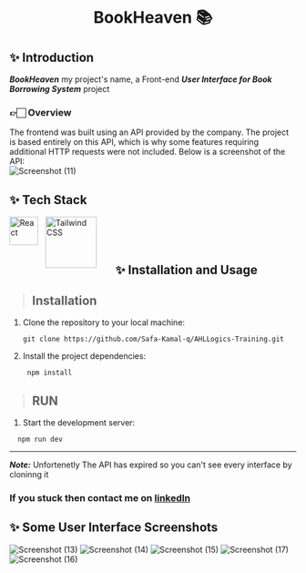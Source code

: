<h1 align="center">BookHeaven 📚</h1>

## ✨️ Introduction
***BookHeaven*** my project's name, a Front-end ***User Interface for Book Borrowing System*** project


### 👉🏻 Overview 
The frontend was built using an API provided by the company. The project is based entirely on this API, which is why some features requiring additional HTTP requests were not included. Below is a screenshot of the API:  
![Screenshot (11)](https://github.com/user-attachments/assets/a54fa2e8-ad5c-4aa2-86d8-142867f83f80)


## ✨️ Tech Stack
<img align="left" alt="React" width="50px" style="padding-right:10px;" src="https://encrypted-tbn0.gstatic.com/images?q=tbn:ANd9GcQ9W1xTscEcGKYWa8Ksx4eU7mOh-Tyk-uRVvw&s" />
<img align="left" alt="Tailwind CSS" width="90px" style="padding-right:30px;" src="https://media.licdn.com/dms/image/D4E12AQGg-LDzm8FVUQ/article-cover_image-shrink_720_1280/0/1685274368041?e=2147483647&v=beta&t=LSUmwsL0Fj31ALDWJ_SiWiFiCOCwqFGhG3WGz9E0gcM" />
<br >
<br >
<br >

## ✨️ Installation and Usage

> ## Installation

1. Clone the repository to your local machine:

   ```
   git clone https://github.com/Safa-Kamal-q/AHLLogics-Training.git
   
   ```
2. Install the project dependencies:
   ```
    npm install
   ```

> ## RUN

1. Start the development server:

  ```
    npm run dev
   ```
--- 

***Note:*** Unfortenetly The API has expired so you can't see every interface by cloninng it

### If you stuck then contact me on [linkedIn](https://www.linkedin.com/in/safa-qasrawi-073a3024b/)

## ✨️ Some User Interface Screenshots

![Screenshot (13)](https://github.com/user-attachments/assets/5598d124-b607-4f54-a7c0-0fe155ca98dd)
![Screenshot (14)](https://github.com/user-attachments/assets/0fb07218-718b-4933-b462-521057551cce)
![Screenshot (15)](https://github.com/user-attachments/assets/621e750f-8a51-41ae-b2bf-29a8f08e7766)
![Screenshot (17)](https://github.com/user-attachments/assets/5318c8b0-894f-4dc9-8e47-7cc38d7d3cd0)
![Screenshot (16)](https://github.com/user-attachments/assets/8748a0ba-2c4a-40de-944a-c7d8efd8fa78)
